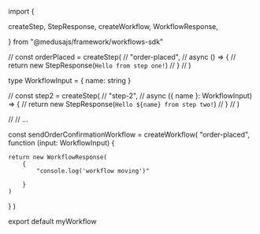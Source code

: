 import {
  
  createStep,
  StepResponse,
  createWorkflow,
  WorkflowResponse,

} from "@medusajs/framework/workflows-sdk"

// const orderPlaced = createStep(
//   "order-placed", 
//   async () => {
//     return new StepResponse(`Hello from step one!`)
//   }
// )

type WorkflowInput = {
  name: string
}

// const step2 = createStep(
//   "step-2", 
//   async ({ name }: WorkflowInput) => {
//     return new StepResponse(`Hello ${name} from step two!`)
//   }
// )


// // ...

const sendOrderConfirmationWorkflow = createWorkflow(
  "order-placed",
  function (input: WorkflowInput) {
    

    return new WorkflowResponse(
        {
            "console.log('workflow moving')"
            
        }
    )
  }
)

export default myWorkflow